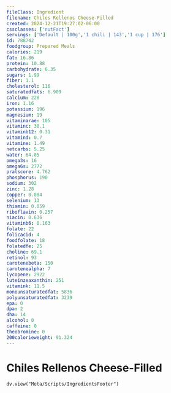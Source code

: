 ```yaml
---
fileClass: Ingredient
filename: Chiles Rellenos Cheese-Filled
created: 2024-12-21T19:27:02-06:00
cssclasses: ['nutFact']
servings: ['Default | 100g','1 chili | 143','1 cup | 176']
id: 788742
foodgroup: Prepared Meals
calories: 219
fat: 16.86
protein: 10.88
carbohydrate: 6.35
sugars: 1.99
fiber: 1.1
cholesterol: 116
saturatedfats: 6.909
calcium: 228
iron: 1.16
potassium: 196
magnesium: 19
vitaminarae: 105
vitaminc: 30.1
vitaminb12: 0.31
vitamind: 0.7
vitamine: 1.49
netcarbs: 5.25
water: 64.05
omega3s: 16
omega6s: 2772
pralscore: 4.762
phosphorus: 190
sodium: 302
zinc: 1.28
copper: 0.084
selenium: 13
thiamin: 0.059
riboflavin: 0.257
niacin: 0.636
vitaminb6: 0.163
folate: 22
folicacid: 4
foodfolate: 18
folatedfe: 25
choline: 69.1
retinol: 93
carotenebeta: 150
carotenealpha: 7
lycopene: 2922
luteinzeaxanthin: 251
vitamink: 11.5
monounsaturatedfat: 5836
polyunsaturatedfat: 3239
epa: 0
dpa: 2
dha: 14
alcohol: 0
caffeine: 0
theobromine: 0
200calorieweight: 91.324
---
```


# Chiles Rellenos Cheese-Filled

```dataviewjs
dv.view("Meta/Scripts/IngredientsFooter")
```